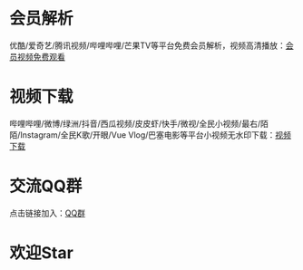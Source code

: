 # 会员解析  
优酷/爱奇艺/腾讯视频/哔哩哔哩/芒果TV等平台免费会员解析，视频高清播放：[会员视频免费观看](https://resoumen.com/v "点击链接")  

# 视频下载  
哔哩哔哩/微博/绿洲/抖音/西瓜视频/皮皮虾/快手/微视/全民小视频/最右/陌陌/Instagram/全民K歌/开眼/Vue Vlog/巴塞电影等平台小视频无水印下载：[视频下载](https://resoumen.com/x "点击链接")  

# 交流QQ群 
点击链接加入：[QQ群](https://jq.qq.com/?_wv=1027&k=RaVzSa9C "点击链接")  

# 欢迎Star  
